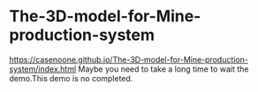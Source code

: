 # The-3D-model-for-Mine-production-system
https://casenoone.github.io/The-3D-model-for-Mine-production-system/index.html
Maybe you need to take a long time to wait the demo.This demo is no completed.
